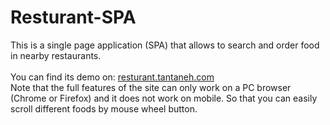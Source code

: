 # Resturant-SPA
This is a single page application (SPA) that allows to search and order food in nearby restaurants.  <br />  <br />
You can find its demo on: [resturant.tantaneh.com](https://resturant.tantaneh.com)  <br />
Note that the full features of the site can only work on a PC browser (Chrome or Firefox) and it does not work on mobile. So that you can easily scroll different foods by mouse wheel button.
